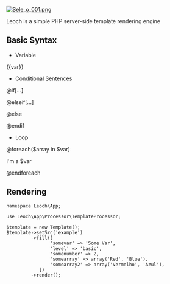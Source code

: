 [![Sele_o_001.png](https://s17.postimg.org/kjbvqrcm7/Sele_o_001.png)](https://postimg.org/image/ugmwjtk7v/)

Leoch is a simple PHP server-side template rendering engine

## Basic Syntax
- Variable

{{var}}

- Conditional Sentences

@if[...]

@elseif[...]

@else

@endif

- Loop

@foreach($array in $var)

I'm a $var

@endforeach

## Rendering

    namespace Leoch\App;

    use Leoch\App\Processor\TemplateProcessor;

    $template = new Template();
    $template->setSrc('example')
             ->fill([
                    'somevar' => 'Some Var',
                    'level' => 'basic',
                    'somenumber' => 2,
                    'somearray' => array('Red', 'Blue'),
                    'somearray2' => array('Vermelho', 'Azul'),
                ])
             ->render();

